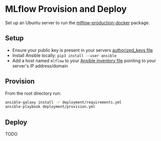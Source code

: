 # MLflow Provision and Deploy

Set up an Ubuntu server to run the [mlflow-production-docker](https://github.com/jameswilliams1/mlflow-production-docker) package.

## Setup

- Ensure your public key is present in your servers [authorized_keys file](https://www.ssh.com/ssh/authorized_keys/openssh/)
- Install Ansible locally: `pip3 install --user ansible`
- Add a host named `mlflow` to your [Ansible inventory file](https://docs.ansible.com/ansible/latest/network/getting_started/first_inventory.html#basic-inventory) pointing to your server's IP address/domain

## Provision

From the root directory run:

```sh
ansible-galaxy install -r deployment/requirements.yml
ansible-playbook deployment/provision.yml
```

## Deploy

TODO

